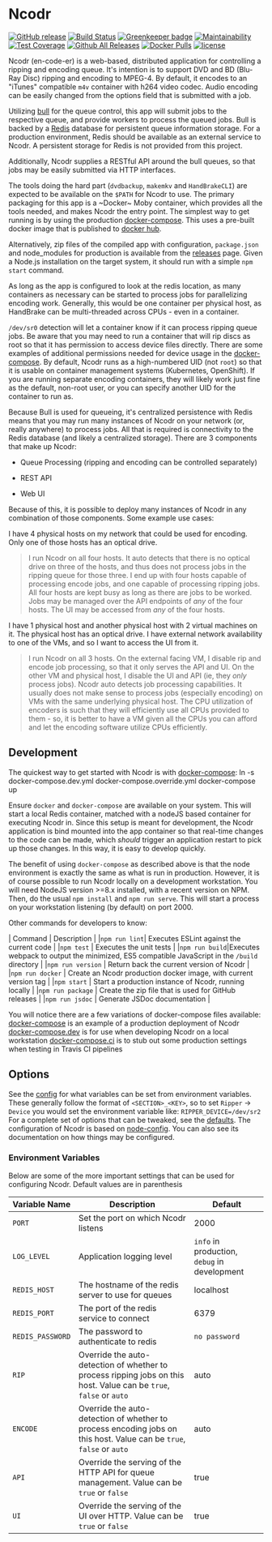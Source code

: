 # Ncodr

[![GitHub release](https://img.shields.io/github/tag/aztechian/ncodr.svg)](https://github.com/aztechian/ncodr/releases)
[![Build Status](https://travis-ci.org/aztechian/ncodr.svg?branch=master)](https://travis-ci.org/aztechian/ncodr)
[![Greenkeeper badge](https://badges.greenkeeper.io/aztechian/ncodr.svg)](https://greenkeeper.io/)
[![Maintainability](https://api.codeclimate.com/v1/badges/aa1620124c35e6771c44/maintainability)](https://codeclimate.com/github/aztechian/ncodr/maintainability)
[![Test Coverage](https://api.codeclimate.com/v1/badges/aa1620124c35e6771c44/test_coverage)](https://codeclimate.com/github/aztechian/ncodr/test_coverage)
[![Github All Releases](https://img.shields.io/github/downloads/aztechian/ncodr/releases/total.svg)](https://github.com/aztechian/ncodr/releases)
[![Docker Pulls](https://img.shields.io/docker/pulls/aztechian/ncodr.svg)](https://hub.docker.com/r/aztechian/ncodr/)
[![license](https://img.shields.io/github/license/aztechian/ncodr.svg)](https://github.com/aztechian/ncodr/blob/master/LICENSE)

Ncodr (en-code-er) is a web-based, distributed application for controlling a ripping and encoding queue.
It's intention is to support DVD and BD (Blu-Ray Disc) ripping and encoding to MPEG-4. By default, it encodes to an "iTunes"
compatible `m4v` container with h264 video codec. Audio encoding can be easily changed from the options field that is submitted with a job.

Utilizing [bull](https://github.com/OptimalBits/bull) for the queue control, this
app will submit jobs to the respective queue, and provide workers to process the
queued jobs. Bull is backed by a [Redis](https://redis.io) database for persistent queue information storage.
For a production environment, Redis should be available as an external service to Ncodr. A persistent storage for Redis is not
provided from this project.

Additionally, Ncodr supplies a RESTful API around the bull queues, so that jobs may be easily submitted via HTTP interfaces.

The tools doing the hard part (`dvdbackup`, `makemkv` and `HandBrakeCLI`) are expected to be available on the `$PATH` for Ncodr to use.
The primary packaging for this app is a ~Docker~ Moby container, which provides all the tools needed, and makes Ncodr the entry point. The
simplest way to get running is by using the production [docker-compose](docker-compose.yml). This uses a pre-built docker image that is published
to [docker hub](https://hub.docker.com/r/aztechian/ncodr).

Alternatively, zip files of the compiled app with configuration, `package.json` and node_modules for production is available
from the [releases](https://github.com/aztechian/ncodr/releases) page. Given a Node.js installation on the target system, it should run
with a simple `npm start` command.

As long as the app is configured to look at the redis location, as many containers as necessary can
be started to process jobs for parallelizing encoding work. Generally, this would be
one container per physical host, as HandBrake can be multi-threaded across CPUs - even
in a container.

`/dev/sr0` detection will let a container know if it can process ripping queue jobs. Be aware that you may need to run
a container that will rip discs as root so that it has permission to access device files directly. There are some examples
of additional permissions needed for device usage in the [docker-compose](docker-compose.yml).
By default, Ncodr runs as a high-numbered UID (not `root`) so that it is usable on container management systems (Kubernetes, OpenShift).
If you are running separate encoding containers, they will likely work just fine as the default, non-root user, or you can specify another
UID for the container to run as.

Because Bull is used for queueing, it's centralized persistence with Redis means that you may run many instances of Ncodr
on your network (or, really anywhere) to process jobs. All that is required is connectivity to the Redis database
(and likely a centralized storage). There are 3 components that make up Ncodr:

* Queue Processing (ripping and encoding can be controlled separately)

* REST API

* Web UI

Because of this, it is possible to deploy many instances of Ncodr in any combination of those components. Some example use cases:

I have 4 physical hosts on my network that could be used for encoding. Only one of those hosts has an optical drive.
> I run Ncodr on all four hosts. It auto detects that there is no optical drive on three of the hosts, and thus does not process jobs in the ripping queue for those three. I end up with four hosts capable of processing encode jobs, and one capable of processing ripping jobs. All four hosts are kept busy as long as there are jobs to be worked. Jobs may be managed over the API endpoints of _any_ of the four hosts. The UI may be accessed from _any_ of the four hosts.

I have 1 physical host and another physical host with 2 virtual machines on it. The physical host has an optical drive. I have external network availability to one of the VMs, and so I want to access the UI from it.
> I run Ncodr on all 3 hosts. On the external facing VM, I disable rip and encode job processing, so that it only serves the API and UI. On the other VM and physical host, I disable the UI and API (ie, they _only_ process jobs). Ncodr auto detects job processing capabilities. It usually does not make sense to process jobs (especially encoding) on VMs with the same underlying physical host. The CPU utilization of encoders is such that they will efficiently use all CPUs provided to them - so, it is better to have a VM given all the CPUs you can afford and let the encoding software utilize CPUs efficiently.

## Development

The quickest way to get started with Ncodr is with [docker-compose](docker-compose.yml):
    ln -s docker-compose.dev.yml docker-compose.override.yml
    docker-compose up

Ensure `docker` and `docker-compose` are available on your system. This will start a local Redis container, matched with a nodeJS based
container for executing Ncodr in. Since this setup is meant for development, the Ncodr application is bind mounted into the app container
so that real-time changes to the code can be made, which _should_ trigger an application restart to pick up those changes. In this way, it
is easy to develop quickly.

The benefit of using `docker-compose` as described above is that the node environment is exactly the same as what is run in production. However,
it is of course possible to run Ncodr locally on a development workstation. You will need NodeJS version >=8.x installed, with a recent version on
NPM. Then, do the usual `npm install` and `npm run serve`. This will start a process on your workstation listening (by default) on port 2000.

Other commands for developers to know:

| Command | Description |
|`npm run lint`| Executes ESLint against the current code |
|`npm test` | Executes the unit tests |
|`npm run build`|Executes webpack to output the minimized, ES5 compatible JavaScript in the `/build` directory |
|`npm run version` | Return back the current version of Ncodr |
|`npm run docker` | Create an Ncodr production docker image, with current version tag |
|`npm start` | Start a production instance of Ncodr, running locally |
|`npm run package` | Create the zip file that is used for GitHub releases |
|`npm run jsdoc` | Generate JSDoc documentation |

You will notice there are a few variations of docker-compose files available:
[docker-compose](docker-compose.yml) is an example of a production deployment of Ncodr
[docker-compose.dev](docker-compose.dev.yml) is for use when developing Ncodr on a local workstation
[docker-compose.ci](docker-compose.ci.yml) is to stub out some production settings when testing in Travis CI pipelines

## Options

See the [config](config/custom-environment-variables.yml) for what variables can be set from environment variables. These generally follow
the format of `<SECTION>_<KEY>`, so to set `Ripper` -> `Device` you would set the environment variable like: `RIPPER_DEVICE=/dev/sr2`
For a complete set of options that can be tweaked, see the [defaults](config/default.yml).
The configuration of Ncodr is based on [node-config](https://github.com/lorenwest/node-config). You can also see its documentation on how things may be configured.

### Environment Variables

Below are some of the more important settings that can be used for configuring Ncodr.
Default values are in parenthesis

|Variable Name| Description | Default |
|-------------|-------------|---------|
|`PORT`| Set the port on which Ncodr listens| 2000|
|`LOG_LEVEL`| Application logging level | `info` in production, `debug` in development|
|`REDIS_HOST`| The hostname of the redis server to use for queues | localhost|
|`REDIS_PORT`| The port of the redis service to connect | 6379|
|`REDIS_PASSWORD`| The password to authenticate to redis | `no password`|
|`RIP`| Override the auto-detection of whether to process ripping jobs on this host. Value can be `true`, `false` or `auto` | auto|
|`ENCODE`| Override the auto-detection of whether to process encoding jobs on this host. Value can be `true`, `false` or `auto`| auto|
|`API`| Override the serving of the HTTP API for queue management. Value can be `true` or `false`| true|
|`UI`| Override the serving of the UI over HTTP. Value can be `true` or `false`| true|
